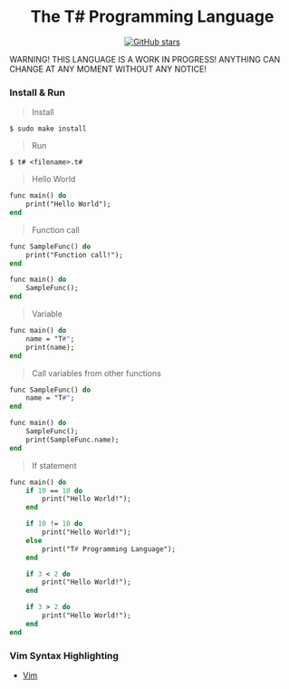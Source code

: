 <div align="center">
    <h1> The T# Programming Language</h1>
    <a href="https://github.com/ibukiyoshidaa/Tsharp/stargazers"><img alt="GitHub stars" src="https://img.shields.io/github/stars/ibukiyoshidaa/Tsharp?color=blue"></a>
</div>

WARNING! THIS LANGUAGE IS A WORK IN PROGRESS! ANYTHING CAN CHANGE AT ANY MOMENT WITHOUT ANY NOTICE!

### Install & Run

> Install
```
$ sudo make install
```

> Run
```
$ t# <filename>.t#
```

> Hello World
```pascal
func main() do
    print("Hello World");
end
```

> Function call
```pascal
func SampleFunc() do
    print("Function call!");
end

func main() do
    SampleFunc();
end
```

> Variable
```pascal
func main() do
    name = "T#";
    print(name);
end
```

> Call variables from other functions
```pascal
func SampleFunc() do
    name = "T#";
end

func main() do
    SampleFunc();
    print(SampleFunc.name);
end
```

> If statement
```pascal
func main() do
    if 10 == 10 do
        print("Hello World!");
    end

    if 10 != 10 do
        print("Hello World!");
    else
        print("T# Programming Language");
    end

    if 3 < 2 do
        print("Hello World!");
    end

    if 3 > 2 do
        print("Hello World!");
    end
end
```

### Vim Syntax Highlighting

- <a href="https://github.com/ibukiyoshidaa/Tsharp/editor/tsharp.vim">Vim</a>

